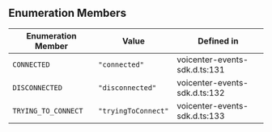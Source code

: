 ## Enumeration Members

| Enumeration Member | Value | Defined in |
| ------ | ------ | ------ |
| `CONNECTED` | `"connected"` | voicenter-events-sdk.d.ts:131 |
| `DISCONNECTED` | `"disconnected"` | voicenter-events-sdk.d.ts:132 |
| `TRYING_TO_CONNECT` | `"tryingToConnect"` | voicenter-events-sdk.d.ts:133 |
